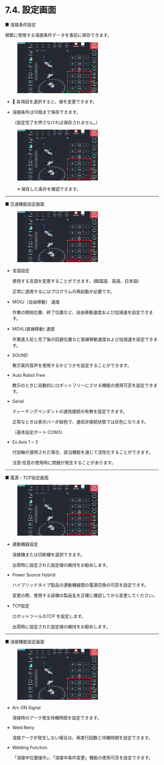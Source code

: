 # 7.4. 設定画面

■ 溶接条件設定

頻繁に使用する溶接条件データを事前に保存できます。

<figure><img src="../.gitbook/assets/그림6.png" alt=""><figcaption></figcaption></figure>

*  各項目を選択すると、値を変更できます。
*   溶接条件は10個まで保存できます。

    （設定完了を押さなければ保存されません。）

<figure><img src="../.gitbook/assets/그림6.png" alt=""><figcaption><p>※ 保存した条件を確認できます。</p></figcaption></figure>

***



■ 交通機能設定画面

<figure><img src="../.gitbook/assets/그림6.png" alt=""><figcaption></figcaption></figure>

*   言語設定

    使用する言語を変更することができます。(韓国語、英語、日本語)

    正常に適用するにはプログラムの再起動が必要です。
*   MOVJ（自由移動） 速度

    作業の開始位置、終了位置など、自由移動速度および加減速を設定できます。   &#x20;
*   MOVL(直線移動) 速度

    作業進入前と完了後の回避位置など直線移動速度および加減速を設定できます。
*   SOUND

    教示案内音声を使用するかどうかを設定することができます。
*   Auto Robot Free

    教示のときに自動的にロボットフリーにさせる機能の使用可否を設定できます。
*   Serial

    ティーチングペンダントの通信接続の有無を設定できます。

    正常なときは表示バーが緑色で、通信非接続状態では灰色になります。

    （基本設定ポート:COM3）
*   Ex.Axis 1 \~ 3

    付加軸が適用された場合、該当機能を通じて活性化することができます。

    注意:任意の使用時に問題が発生することがあります。

***



■ 電源・TCP設定画面

<figure><img src="../.gitbook/assets/그림6.png" alt=""><figcaption></figcaption></figure>

*   連動機器設定

    溶接機または切断機を選択できます。

    出荷時に設定された設定値の維持をお勧めします。
*   Power Source Hybrid

    ハイブリッドタイプ製品の連動機器間の電源交換の可否を設定できす。

    変更の際、使用する装備の製品名を正確に確認してから変更してください。
*   TCP設定

    ロボットツールのTCP を設定します。

    出荷時に設定された設定値の維持をお勧めします。

***

■ 溶接機能設定画面



<figure><img src="../.gitbook/assets/그림6.png" alt=""><figcaption></figcaption></figure>

*   Arc ON Signal

    溶接時のアーク発生待機時間を設定できます。
*   Weld Retry

    溶接アークが発生しない場合は、再実行回数と待機時間を設定できます。
*   Welding Function

    「溶接中位置操作」、「溶接中条件変更」機能の使用可否を設定できます。

